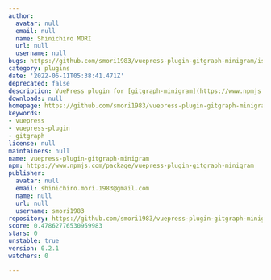 ```yaml
---
author:
  avatar: null
  email: null
  name: Shinichiro MORI
  url: null
  username: null
bugs: https://github.com/smori1983/vuepress-plugin-gitgraph-minigram/issues
category: plugins
date: '2022-06-11T05:38:41.471Z'
deprecated: false
description: VuePress plugin for [gitgraph-minigram](https://www.npmjs.com/package/gitgraph-minigram).
downloads: null
homepage: https://github.com/smori1983/vuepress-plugin-gitgraph-minigram#readme
keywords:
- vuepress
- vuepress-plugin
- gitgraph
license: null
maintainers: null
name: vuepress-plugin-gitgraph-minigram
npm: https://www.npmjs.com/package/vuepress-plugin-gitgraph-minigram
publisher:
  avatar: null
  email: shinichiro.mori.1983@gmail.com
  name: null
  url: null
  username: smori1983
repository: https://github.com/smori1983/vuepress-plugin-gitgraph-minigram
score: 0.47862776530959983
stars: 0
unstable: true
version: 0.2.1
watchers: 0

---
```


